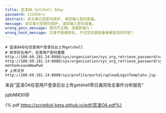 ```yaml
---
title: 蓝凌OA Getshell 0day
password: 132456+1
abstract: 该文章已受密码保护, 请您输入密码查看。
message: 该文章已受密码保护, 请您输入密码查看。
wrong_pass_message: 密码不正确，请重新输入！
wrong_hash_message: 文章不能被校验, 不过您还是能看看解密后的内容！
---
```


```
# 蓝凌OA存在任意用户登录后台上传getshell
# 枚举存在用户，任意用户密码重置
http://100.69.181.14:8080/sys/organization/sys_org_retrieve_password/validateUser.jsp
http://100.69.181.14:8080/sys/organization/sys_org_retrieve_password/sysOrgRetrievePassword.do?method=saveNewPwd
# 上传文件
http://100.69.181.14:8080/sys/profile/portal/uploadLoginTemplate.jsp
```

<!--more-->

来自”蓝凌OA任意用户登录后台上传getshell零日漏洞攻击事件分析报告“

jqIbNM30@

{% pdf https://scriptkid-beta.github.io/pdf/蓝凌OA.pdf%}



